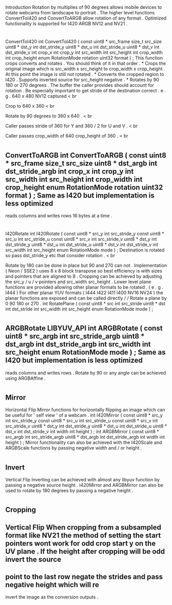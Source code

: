 #
Introduction
Rotation
by
multiplies
of
90
degrees
allows
mobile
devices
to
rotate
webcams
from
landscape
to
portrait
.
The
higher
level
functions
ConvertToI420
and
ConvertToARGB
allow
rotation
of
any
format
.
Optimized
functionality
is
supported
for
I420
ARGB
NV12
and
NV21
.
#
ConvertToI420
int
ConvertToI420
(
const
uint8
*
src_frame
size_t
src_size
uint8
*
dst_y
int
dst_stride_y
uint8
*
dst_u
int
dst_stride_u
uint8
*
dst_v
int
dst_stride_v
int
crop_x
int
crop_y
int
src_width
int
src_height
int
crop_width
int
crop_height
enum
RotationMode
rotation
uint32
format
)
;
This
function
crops
converts
and
rotates
.
You
should
think
of
it
in
that
order
.
*
Crops
the
original
image
which
is
src_width
x
src_height
to
crop_width
x
crop_height
.
At
this
point
the
image
is
still
not
rotated
.
*
Converts
the
cropped
region
to
I420
.
Supports
inverted
source
for
src_height
negative
.
*
Rotates
by
90
180
or
270
degrees
.
The
buffer
the
caller
provides
should
account
for
rotation
.
Be
especially
important
to
get
stride
of
the
destination
correct
.
e
.
g
.
640
x
480
NV12
captured
<
br
>
Crop
to
640
x
360
<
br
>
Rotate
by
90
degrees
to
360
x
640
.
<
br
>
Caller
passes
stride
of
360
for
Y
and
360
/
2
for
U
and
V
.
<
br
>
Caller
passes
crop_width
of
640
crop_height
of
360
.
<
br
>
#
ConvertToARGB
int
ConvertToARGB
(
const
uint8
*
src_frame
size_t
src_size
uint8
*
dst_argb
int
dst_stride_argb
int
crop_x
int
crop_y
int
src_width
int
src_height
int
crop_width
int
crop_height
enum
RotationMode
rotation
uint32
format
)
;
Same
as
I420
but
implementation
is
less
optimized
-
reads
columns
and
writes
rows
16
bytes
at
a
time
.
#
I420Rotate
int
I420Rotate
(
const
uint8
*
src_y
int
src_stride_y
const
uint8
*
src_u
int
src_stride_u
const
uint8
*
src_v
int
src_stride_v
uint8
*
dst_y
int
dst_stride_y
uint8
*
dst_u
int
dst_stride_u
uint8
*
dst_v
int
dst_stride_v
int
src_width
int
src_height
enum
RotationMode
mode
)
;
Destination
is
rotated
so
pass
dst_stride_y
etc
that
consider
rotation
.
<
br
>
Rotate
by
180
can
be
done
in
place
but
90
and
270
can
not
.
Implementation
(
Neon
/
SSE2
)
uses
8
x
8
block
transpose
so
best
efficiency
is
with
sizes
and
pointers
that
are
aligned
to
8
.
Cropping
can
be
achieved
by
adjusting
the
src_y
/
u
/
v
pointers
and
src_width
src_height
.
Lower
level
plane
functions
are
provided
allowing
other
planar
formats
to
be
rotated
.
(
e
.
g
.
I444
)
For
other
planar
YUV
formats
(
I444
I422
I411
I400
NV16
NV24
)
the
planar
functions
are
exposed
and
can
be
called
directly
/
/
Rotate
a
plane
by
0
90
180
or
270
.
int
RotatePlane
(
const
uint8
*
src
int
src_stride
uint8
*
dst
int
dst_stride
int
src_width
int
src_height
enum
RotationMode
mode
)
;
#
ARGBRotate
LIBYUV_API
int
ARGBRotate
(
const
uint8
*
src_argb
int
src_stride_argb
uint8
*
dst_argb
int
dst_stride_argb
int
src_width
int
src_height
enum
RotationMode
mode
)
;
Same
as
I420
but
implementation
is
less
optimized
-
reads
columns
and
writes
rows
.
Rotate
by
90
or
any
angle
can
be
achieved
using
ARGBAffine
.
#
Mirror
-
Horizontal
Flip
Mirror
functions
for
horizontally
flipping
an
image
which
can
be
useful
for
'
self
view
'
of
a
webcam
.
int
I420Mirror
(
const
uint8
*
src_y
int
src_stride_y
const
uint8
*
src_u
int
src_stride_u
const
uint8
*
src_v
int
src_stride_v
uint8
*
dst_y
int
dst_stride_y
uint8
*
dst_u
int
dst_stride_u
uint8
*
dst_v
int
dst_stride_v
int
width
int
height
)
;
int
ARGBMirror
(
const
uint8
*
src_argb
int
src_stride_argb
uint8
*
dst_argb
int
dst_stride_argb
int
width
int
height
)
;
Mirror
functionality
can
also
be
achieved
with
the
I420Scale
and
ARGBScale
functions
by
passing
negative
width
and
/
or
height
.
#
Invert
-
Vertical
Flip
Inverting
can
be
achieved
with
almost
any
libyuv
function
by
passing
a
negative
source
height
.
I420Mirror
and
ARGBMirror
can
also
be
used
to
rotate
by
180
degrees
by
passing
a
negative
height
.
#
Cropping
-
Vertical
Flip
When
cropping
from
a
subsampled
format
like
NV21
the
method
of
setting
the
start
pointers
wont
work
for
odd
crop
start
y
on
the
UV
plane
.
If
the
height
after
cropping
will
be
odd
invert
the
source
-
point
to
the
last
row
negate
the
strides
and
pass
negative
height
which
will
re
-
invert
the
image
as
the
conversion
outputs
.
